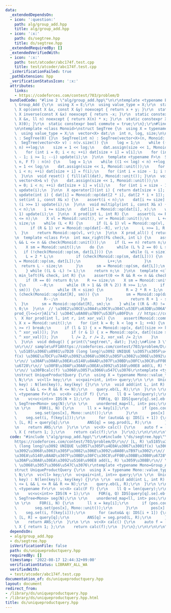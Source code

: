 ```yaml
---
data:
  _extendedDependsOn:
  - icon: ':question:'
    path: alg/group_add.hpp
    title: alg/group_add.hpp
  - icon: ':x:'
    path: ds/segtree.hpp
    title: ds/segtree.hpp
  _extendedRequiredBy: []
  _extendedVerifiedWith:
  - icon: ':x:'
    path: test/atcoder/abc174f.test.cpp
    title: test/atcoder/abc174f.test.cpp
  _isVerificationFailed: true
  _pathExtension: hpp
  _verificationStatusIcon: ':x:'
  attributes:
    links:
    - https://codeforces.com/contest/703/problem/D
  bundledCode: "#line 2 \"alg/group_add.hpp\"\n\r\ntemplate <typename E>\r\nstruct\
    \ Group_Add {\r\n  using X = E;\r\n  using value_type = X;\r\n  static constexpr\
    \ X op(const X &x, const X &y) noexcept { return x + y; }\r\n  static constexpr\
    \ X inverse(const X &x) noexcept { return -x; }\r\n  static constexpr X power(const\
    \ X &x, ll n) noexcept { return X(n) * x; }\r\n  static constexpr X unit() { return\
    \ X(0); }\r\n  static constexpr bool commute = true;\r\n};\r\n#line 2 \"ds/segtree.hpp\"\
    \n\ntemplate <class Monoid>\nstruct SegTree {\n  using X = typename Monoid::value_type;\n\
    \  using value_type = X;\n  vector<X> dat;\n  int n, log, size;\n\n  SegTree()\
    \ : SegTree(0) {}\n  SegTree(int n) : SegTree(vector<X>(n, Monoid::unit())) {}\n\
    \  SegTree(vector<X> v) : n(v.size()) {\n    log = 1;\n    while ((1 << log) <\
    \ n) ++log;\n    size = 1 << log;\n    dat.assign(size << 1, Monoid::unit());\n\
    \    for (int i = 0; i < n; ++i) dat[size + i] = v[i];\n    for (int i = size\
    \ - 1; i >= 1; --i) update(i);\n  }\n\n  template <typename F>\n  SegTree(int\
    \ n, F f) : n(n) {\n    log = 1;\n    while ((1 << log) < n) ++log;\n    size\
    \ = 1 << log;\n    dat.assign(size << 1, Monoid::unit());\n    for (int i = 0;\
    \ i < n; ++i) dat[size + i] = f(i);\n    for (int i = size - 1; i >= 1; --i) update(i);\n\
    \  }\n\n  void reset() { fill(all(dat), Monoid::unit()); }\n\n  void set_all(const\
    \ vector<X>& v) {\n    dat.assign(size << 1, Monoid::unit());\n    for (int i\
    \ = 0; i < n; ++i) dat[size + i] = v[i];\n    for (int i = size - 1; i >= 1; --i)\
    \ update(i);\n  }\n\n  X operator[](int i) { return dat[size + i]; }\n\n  void\
    \ update(int i) { dat[i] = Monoid::op(dat[2 * i], dat[2 * i + 1]); }\n\n  void\
    \ set(int i, const X& x) {\n    assert(i < n);\n    dat[i += size] = x;\n    while\
    \ (i >>= 1) update(i);\n  }\n\n  void multiply(int i, const X& x) {\n    assert(i\
    \ < n);\n    i += size;\n    dat[i] = Monoid::op(dat[i], x);\n    while (i >>=\
    \ 1) update(i);\n  }\n\n  X prod(int L, int R) {\n    assert(L <= R);\n    assert(R\
    \ <= n);\n    X vl = Monoid::unit(), vr = Monoid::unit();\n    L += size, R +=\
    \ size;\n    while (L < R) {\n      if (L & 1) vl = Monoid::op(vl, dat[L++]);\n\
    \      if (R & 1) vr = Monoid::op(dat[--R], vr);\n      L >>= 1, R >>= 1;\n  \
    \  }\n    return Monoid::op(vl, vr);\n  }\n\n  X prod_all() { return dat[1]; }\n\
    \n  template <class F>\n  int max_right(F& check, int L) {\n    assert(0 <= L\
    \ && L <= n && check(Monoid::unit()));\n    if (L == n) return n;\n    L += size;\n\
    \    X sm = Monoid::unit();\n    do {\n      while (L % 2 == 0) L >>= 1;\n   \
    \   if (!check(Monoid::op(sm, dat[L]))) {\n        while (L < size) {\n      \
    \    L = 2 * L;\n          if (check(Monoid::op(sm, dat[L]))) {\n            sm\
    \ = Monoid::op(sm, dat[L]);\n            L++;\n          }\n        }\n      \
    \  return L - size;\n      }\n      sm = Monoid::op(sm, dat[L]);\n      L++;\n\
    \    } while ((L & -L) != L);\n    return n;\n  }\n\n  template <class F>\n  int\
    \ min_left(F& check, int R) {\n    assert(0 <= R && R <= n && check(Monoid::unit()));\n\
    \    if (R == 0) return 0;\n    R += size;\n    X sm = Monoid::unit();\n    do\
    \ {\n      --R;\n      while (R > 1 && (R % 2)) R >>= 1;\n      if (!check(Monoid::op(dat[R],\
    \ sm))) {\n        while (R < size) {\n          R = 2 * R + 1;\n          if\
    \ (check(Monoid::op(dat[R], sm))) {\n            sm = Monoid::op(dat[R], sm);\n\
    \            R--;\n          }\n        }\n        return R + 1 - size;\n    \
    \  }\n      sm = Monoid::op(dat[R], sm);\n    } while ((R & -R) != R);\n    return\
    \ 0;\n  }\n\n  // \u30E2\u30CE\u30A4\u30C9\u304C\u53EF\u63DB\u306A\u3089\u3001\
    prod_{l<=i<r}A[i^x] \u304C\u8A08\u7B97\u53EF\u80FD\n  // https://codeforces.com/contest/1401/problem/F\n\
    \  X Xor_prod(int l, int r, int xor_val) {\n    assert(Monoid::commute);\n   \
    \ X x = Monoid::unit();\n    for (int k = 0; k < log + 1; ++k) {\n      if (l\
    \ >= r) break;\n      if (l & 1) { x = Monoid::op(x, dat[(size >> k) + ((l++)\
    \ ^ xor_val)]); }\n      if (r & 1) { x = Monoid::op(x, dat[(size >> k) + ((--r)\
    \ ^ xor_val)]); }\n      l /= 2, r /= 2, xor_val /= 2;\n    }\n    return x;\n\
    \  }\n\n  void debug() { print(\"segtree\", dat); }\n};\n#line 3 \"ds/uniqueproductquery.hpp\"\
    \n\r\n// sample\uFF1Ahttps://codeforces.com/contest/703/problem/D\r\n// [L, R)\
    \ \u5185\u306E\u8981\u7D20 (long long)\u3092 UNIQUE \u3057\u305F\u4E0A\u3067\u3001\
    f(x) \u306E\u7DCF\u7A4D\u3092\u3068\u3063\u305F\u3082\u306E\u3092\u8A08\u7B97\u3002\
    \r\n// \u30AF\u30A8\u30EA\u5148\u8AAD\u307F\u30BD\u30FC\u30C8\uFF0B\u30BB\u30B0\
    \u6728\r\n// \u30FB\u30AF\u30A8\u30EA\u3092\u5168\u90E8 add(L, R) \u3059\u308B\
    \r\n// \u30FBcalc(f) \u3068\u3057\u3066\u547C\u3076\r\ntemplate <typename Mono=Group_Add<int>>\r\
    \nstruct UniqueProductQuery {\r\n  using X = typename Mono::value_type;\r\n  int\
    \ N;\r\n  vc<ll> key;\r\n  vc<pair<int, int>> query;\r\n \r\n  UniqueProductQuery(vc<ll>&\
    \ key) : N(len(key)), key(key) {}\r\n \r\n  void add(int L, int R) {\r\n    assert(0\
    \ <= L && L <= R && R <= N);\r\n    query.eb(L, R);\r\n  }\r\n \r\n  template\
    \ <typename F>\r\n  vc<X> calc(F f) {\r\n    ll Q = len(query);\r\n    vc<X> ANS(Q);\r\
    \n    vc<vc<int>> IDS(N + 1);\r\n    FOR(q, Q) IDS[query[q].se].eb(q);\r\n   \
    \ SegTree<Mono> seg(N);\r\n \r\n    unordered_map<ll, int> pos;\r\n    pos.reserve(N);\r\
    \n \r\n    FOR(i, N) {\r\n      ll x = key[i];\r\n      if (pos.count(x)) {\r\n\
    \        seg.set(pos[x], Mono::unit());\r\n      }\r\n      pos[x] = i;\r\n  \
    \    seg.set(i, f(key[i]));\r\n      for (auto&& q: IDS[i + 1]) {\r\n        auto\
    \ [L, R] = query[q];\r\n        ANS[q] = seg.prod(L, R);\r\n      }\r\n    }\r\
    \n    return ANS;\r\n  }\r\n \r\n  vc<X> calc() {\r\n    auto f = [&](ll k) ->\
    \ X { return 1; };\r\n    return calc(f);\r\n  }\r\n};\r\n\r\n\r\n"
  code: "#include \"alg/group_add.hpp\"\r\n#include \"ds/segtree.hpp\"\r\n\r\n// sample\uFF1A\
    https://codeforces.com/contest/703/problem/D\r\n// [L, R) \u5185\u306E\u8981\u7D20\
    \ (long long)\u3092 UNIQUE \u3057\u305F\u4E0A\u3067\u3001f(x) \u306E\u7DCF\u7A4D\
    \u3092\u3068\u3063\u305F\u3082\u306E\u3092\u8A08\u7B97\u3002\r\n// \u30AF\u30A8\
    \u30EA\u5148\u8AAD\u307F\u30BD\u30FC\u30C8\uFF0B\u30BB\u30B0\u6728\r\n// \u30FB\
    \u30AF\u30A8\u30EA\u3092\u5168\u90E8 add(L, R) \u3059\u308B\r\n// \u30FBcalc(f)\
    \ \u3068\u3057\u3066\u547C\u3076\r\ntemplate <typename Mono=Group_Add<int>>\r\n\
    struct UniqueProductQuery {\r\n  using X = typename Mono::value_type;\r\n  int\
    \ N;\r\n  vc<ll> key;\r\n  vc<pair<int, int>> query;\r\n \r\n  UniqueProductQuery(vc<ll>&\
    \ key) : N(len(key)), key(key) {}\r\n \r\n  void add(int L, int R) {\r\n    assert(0\
    \ <= L && L <= R && R <= N);\r\n    query.eb(L, R);\r\n  }\r\n \r\n  template\
    \ <typename F>\r\n  vc<X> calc(F f) {\r\n    ll Q = len(query);\r\n    vc<X> ANS(Q);\r\
    \n    vc<vc<int>> IDS(N + 1);\r\n    FOR(q, Q) IDS[query[q].se].eb(q);\r\n   \
    \ SegTree<Mono> seg(N);\r\n \r\n    unordered_map<ll, int> pos;\r\n    pos.reserve(N);\r\
    \n \r\n    FOR(i, N) {\r\n      ll x = key[i];\r\n      if (pos.count(x)) {\r\n\
    \        seg.set(pos[x], Mono::unit());\r\n      }\r\n      pos[x] = i;\r\n  \
    \    seg.set(i, f(key[i]));\r\n      for (auto&& q: IDS[i + 1]) {\r\n        auto\
    \ [L, R] = query[q];\r\n        ANS[q] = seg.prod(L, R);\r\n      }\r\n    }\r\
    \n    return ANS;\r\n  }\r\n \r\n  vc<X> calc() {\r\n    auto f = [&](ll k) ->\
    \ X { return 1; };\r\n    return calc(f);\r\n  }\r\n};\r\n\r\n\r\n"
  dependsOn:
  - alg/group_add.hpp
  - ds/segtree.hpp
  isVerificationFile: false
  path: ds/uniqueproductquery.hpp
  requiredBy: []
  timestamp: '2022-08-17 12:44:32+09:00'
  verificationStatus: LIBRARY_ALL_WA
  verifiedWith:
  - test/atcoder/abc174f.test.cpp
documentation_of: ds/uniqueproductquery.hpp
layout: document
redirect_from:
- /library/ds/uniqueproductquery.hpp
- /library/ds/uniqueproductquery.hpp.html
title: ds/uniqueproductquery.hpp
---
```

